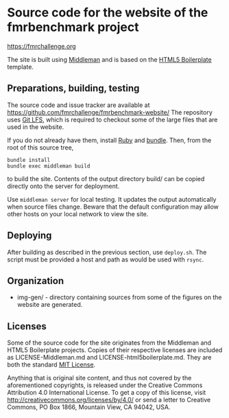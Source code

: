 Source code for the website of the fmrbenchmark project
=======================================================

https://fmrchallenge.org

The site is built using [Middleman](https://middlemanapp.com/) and is based on
the [HTML5 Boilerplate](http://html5boilerplate.com) template.

Preparations, building, testing
-------------------------------

The source code and issue tracker are available at
https://github.com/fmrchallenge/fmrbenchmark-website/
The repository uses [Git LFS](https://git-lfs.github.com), which is required to
checkout some of the large files that are used in the website.

If you do not already have them, install [Ruby](http://www.ruby-lang.org) and
[bundle](http://gembundler.com). Then, from the root of this source tree,

    bundle install
    bundle exec middleman build

to build the site. Contents of the output directory build/ can be copied
directly onto the server for deployment.

Use `middleman server` for local testing. It updates the output automatically
when source files change. Beware that the default configuration may allow other
hosts on your local network to view the site.


Deploying
---------

After building as described in the previous section, use `deploy.sh`. The script
must be provided a host and path as would be used with `rsync`.


Organization
------------

* img-gen/ - directory containing sources from some of the figures on the
  website are generated.


Licenses
--------

Some of the source code for the site originates from the Middleman and HTML5
Boilerplate projects. Copies of their respective licenses are included as
LICENSE-Middleman.md and LICENSE-html5boilerplate.md. They are both the standard
[MIT License](http://opensource.org/licenses/MIT).

Anything that is original site content, and thus not covered by the
aforementioned copyrights, is released under the Creative Commons
Attribution 4.0 International License. To get a copy of this license,
visit http://creativecommons.org/licenses/by/4.0/ or send a letter to
Creative Commons, PO Box 1866, Mountain View, CA 94042, USA.
